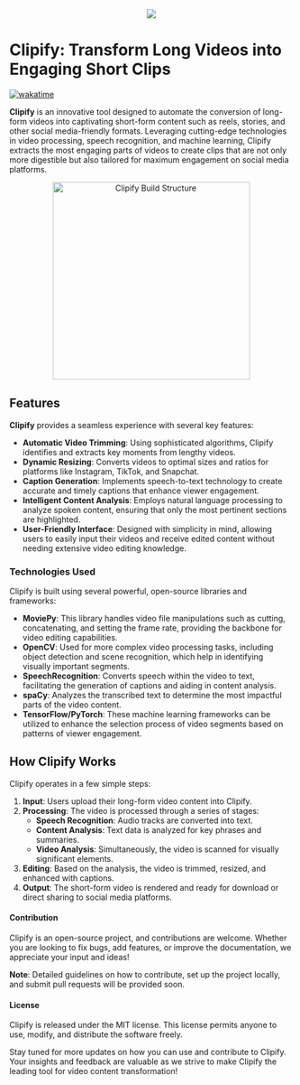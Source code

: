 <div align="center">
  <img src="https://github.com/user-attachments/assets/806daf95-b87d-4957-a2df-d494fc6e6184"/>
</div>

# Clipify: Transform Long Videos into Engaging Short Clips
[![wakatime](https://wakatime.com/badge/user/04c60a11-7fcd-4d1d-accf-a4bb74ceedec/project/018ef1ac-82f2-4303-a97b-09f0a83b9f44.svg)](https://wakatime.com/badge/user/04c60a11-7fcd-4d1d-accf-a4bb74ceedec/project/018ef1ac-82f2-4303-a97b-09f0a83b9f44)

**Clipify** is an innovative tool designed to automate the conversion of long-form videos into captivating short-form content such as reels, stories, and other social media-friendly formats. Leveraging cutting-edge technologies in video processing, speech recognition, and machine learning, Clipify extracts the most engaging parts of videos to create clips that are not only more digestible but also tailored for maximum engagement on social media platforms.


<p align="center">
  <img src="https://github.com/Aby-ss/Clipify/assets/103417697/162b0ec9-d7a4-4573-b001-6834bff6cb4c" alt="Clipify Build Structure" width="350">
</p>



## Features

**Clipify** provides a seamless experience with several key features:

- **Automatic Video Trimming**: Using sophisticated algorithms, Clipify identifies and extracts key moments from lengthy videos.
- **Dynamic Resizing**: Converts videos to optimal sizes and ratios for platforms like Instagram, TikTok, and Snapchat.
- **Caption Generation**: Implements speech-to-text technology to create accurate and timely captions that enhance viewer engagement.
- **Intelligent Content Analysis**: Employs natural language processing to analyze spoken content, ensuring that only the most pertinent sections are highlighted.
- **User-Friendly Interface**: Designed with simplicity in mind, allowing users to easily input their videos and receive edited content without needing extensive video editing knowledge.

### Technologies Used

Clipify is built using several powerful, open-source libraries and frameworks:

- **MoviePy**: This library handles video file manipulations such as cutting, concatenating, and setting the frame rate, providing the backbone for video editing capabilities.
- **OpenCV**: Used for more complex video processing tasks, including object detection and scene recognition, which help in identifying visually important segments.
- **SpeechRecognition**: Converts speech within the video to text, facilitating the generation of captions and aiding in content analysis.
- **spaCy**: Analyzes the transcribed text to determine the most impactful parts of the video content.
- **TensorFlow/PyTorch**: These machine learning frameworks can be utilized to enhance the selection process of video segments based on patterns of viewer engagement.

## How Clipify Works

Clipify operates in a few simple steps:

1. **Input**: Users upload their long-form video content into Clipify.
2. **Processing**: The video is processed through a series of stages:
   - **Speech Recognition**: Audio tracks are converted into text.
   - **Content Analysis**: Text data is analyzed for key phrases and summaries.
   - **Video Analysis**: Simultaneously, the video is scanned for visually significant elements.
3. **Editing**: Based on the analysis, the video is trimmed, resized, and enhanced with captions.
4. **Output**: The short-form video is rendered and ready for download or direct sharing to social media platforms.

#### Contribution

Clipify is an open-source project, and contributions are welcome. Whether you are looking to fix bugs, add features, or improve the documentation, we appreciate your input and ideas!

**Note**: Detailed guidelines on how to contribute, set up the project locally, and submit pull requests will be provided soon.

#### License

Clipify is released under the MIT license. This license permits anyone to use, modify, and distribute the software freely.

Stay tuned for more updates on how you can use and contribute to Clipify. Your insights and feedback are valuable as we strive to make Clipify the leading tool for video content transformation!

